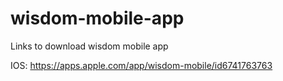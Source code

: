 # wisdom-mobile-app
Links to download wisdom mobile app

IOS:
https://apps.apple.com/app/wisdom-mobile/id6741763763
